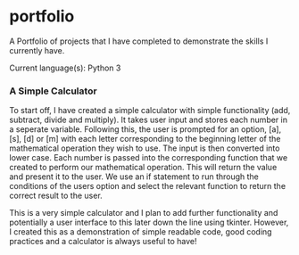 # portfolio

A Portfolio of projects that I have completed to demonstrate the skills I currently have. 

Current language(s): 
Python 3

<h3> A Simple Calculator </h3>

To start off, I have created a simple calculator with simple functionality (add, subtract, divide and multiply). It takes user input and stores each number in a seperate variable. Following this, the user is prompted for an option, [a], [s], [d] or [m] with each letter corresponding to the beginning letter of the mathematical operation they wish to use. The input is then converted into lower case. Each number is passed into the corresponding function that we created to perform our mathematical operation. This will return the value and present it to the user. We use an if statement to run through the conditions of the users option and select the relevant function to return the correct result to the user. 

This is a very simple calculator and I plan to add further functionality and potentially a user interface to this later down the line using tkinter. However, I created this as a demonstration of simple readable code, good coding practices and a calculator is always useful to have! 